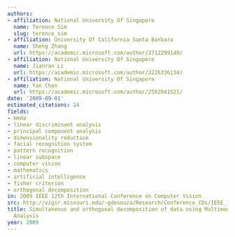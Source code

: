 ```yaml
---
authors:
- affiliation: National University Of Singapore
  name: Terence Sim
  slug: terence_sim
- affiliation: University Of California Santa Barbara
  name: Sheng Zhang
  url: https://academic.microsoft.com/author/2712299140/
- affiliation: National University Of Singapore
  name: Jianran Li
  url: https://academic.microsoft.com/author/2226336134/
- affiliation: National University Of Singapore
  name: Yan Chen
  url: https://academic.microsoft.com/author/2582041521/
date: '2009-09-01'
estimated_citations: 14
fields:
- mmda
- linear discriminant analysis
- principal component analysis
- dimensionality reduction
- facial recognition system
- pattern recognition
- linear subspace
- computer vision
- mathematics
- artificial intelligence
- fisher criterion
- orthogonal decomposition
in: 2009 IEEE 12th International Conference on Computer Vision
src: http://vigir.missouri.edu/~gdesouza/Research/Conference_CDs/IEEE_ICCV_2009/contents/pdf/iccv2009_058.pdf
title: Simultaneous and orthogonal decomposition of data using Multimodal Discriminant
  Analysis
year: 2009
---
```

